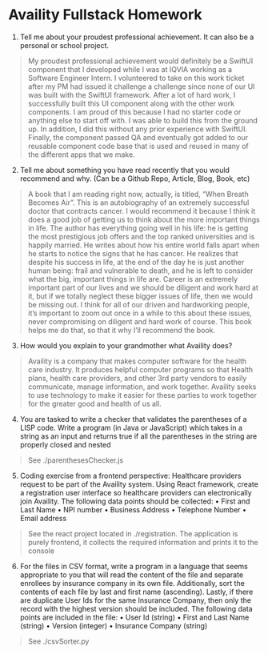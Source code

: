 # Availity Fullstack Homework


1.	Tell me about your proudest professional achievement.  It can also be a personal or school project.  

> My proudest professional achievement would definitely be a SwiftUI component that I developed while I was at IQVIA working as a Software Engineer Intern. I volunteered to take on this work ticket after my PM had issued it challenge a challenge since none of our UI was built with the SwiftUI framework. After a lot of hard work, I successfully built this UI component along with the other work components. I am proud of this because I had no starter code or anything else to start off with. I was able to build this from the ground up. In addition, I did this without any prior experience with SwiftUI. Finally, the component passed QA and eventually got added to our reusable component code base that is used and reused in many of the different apps that we make. 

2. Tell me about something you have read recently that you would recommend and why. (Can be a Github Repo, Article, Blog, Book, etc) 
> A book that I am reading right now, actually, is titled, “When Breath Becomes Air”. This is an autobiography of an extremely successful doctor that contracts cancer. I would recommend it because I think it does a good job of getting us to think about the more important things in life. The author has everything going well in his life: he is getting the most prestigious job offers and the top ranked universities and is happily married. He writes about how his entire world falls apart when he starts to notice the signs that he has cancer. He realizes that despite his success in life, at the end of the day he is just another human being: frail and vulnerable to death, and he is left to consider what the big, important things in life are. Career is an extremely important part of our lives and we should be diligent and work hard at it, but if we totally neglect these bigger issues of life, then we would be missing out. I think for all of our driven and hardworking people, it’s important to zoom out once in a while to this about these issues, never compromising on diligent and hard work of course. This book helps me do that, so that it why I’ll recommend the book.

3.	How would you explain to your grandmother what Availity does?
> Availity is a company that makes computer software for the health care industry. It produces helpful computer programs so that Health plans, health care providers, and other 3rd party vendors to easily communicate, manage information, and work together. Availity seeks to use technology to make it easier for these parties to work together for the greater good and health of us all.

4. You are tasked to write a checker that validates the parentheses of a LISP code.  Write a program (in Java or JavaScript) which takes in a string as an input and returns true if all the parentheses in the string are properly closed and nested
> See ./parenthesesChecker.js

5. Coding exercise from a frontend perspective: Healthcare providers request to be part of the Availity system.  Using React framework, create a registration user interface so healthcare providers can electronically join Availity.  The following data points should be collected:
•	First and Last Name
•	NPI number
•	Business Address
•	Telephone Number
•	Email address
> See the react project located in ./registration. The application is purely frontend, it collects the required information and prints it to the console

6. For the files in CSV format, write a program in a language that seems appropriate to you that will read the content of the file and separate enrollees by insurance company in its own file. Additionally, sort the contents of each file by last and first name (ascending).  Lastly, if there are duplicate User Ids for the same Insurance Company, then only the record with the highest version should be included. The following data points are included in the file:
•	User Id (string)
•	First and Last Name (string)
•	Version (integer)
•	Insurance Company (string)
> See ./csvSorter.py



    
